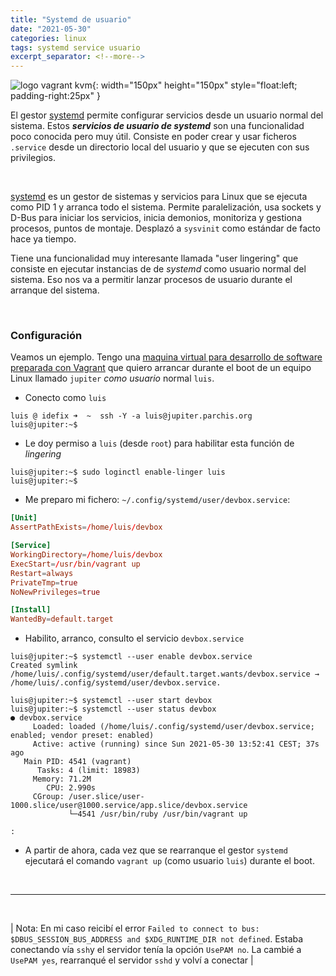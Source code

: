 ```yaml
---
title: "Systemd de usuario"
date: "2021-05-30"
categories: linux
tags: systemd service usuario
excerpt_separator: <!--more-->
---
```


![logo vagrant kvm](/assets/img/posts/logo-systemd.svg){: width="150px" height="150px" style="float:left; padding-right:25px" } 

El gestor [systemd](https://systemd.io/) permite configurar servicios desde un usuario normal del sistema. Estos ***servicios de usuario de systemd*** son una funcionalidad poco conocida pero muy útil. Consiste en poder crear y usar ficheros `.service` desde un directorio local del usuario y que se ejecuten con sus privilegios. 

<br clear="left"/>
<!--more-->

[systemd](https://systemd.io/) es un gestor de sistemas y servicios para Linux que se ejecuta como PID 1 y arranca todo el sistema. Permite paralelización, usa sockets y D-Bus para iniciar los servicios, inicia demonios, monitoriza y gestiona procesos, puntos de montaje. Desplazó a `sysvinit` como estándar de facto hace ya tiempo.

Tiene una funcionalidad muy interesante llamada "user lingering" que consiste en ejecutar instancias de de *systemd* como usuario normal del sistema. Eso nos va a permitir lanzar procesos de usuario durante el arranque del sistema.

<br/> 

### Configuración

Veamos un ejemplo. Tengo una [maquina virtual para desarrollo de software preparada con Vagrant](https://github.com/LuisPalacios/devbox) que quiero arrancar durante el boot de un equipo Linux llamado `jupiter` *como usuario* normal `luis`.

* Conecto como `luis` 

```console
luis @ idefix ➜  ~  ssh -Y -a luis@jupiter.parchis.org
luis@jupiter:~$ 
```

* Le doy permiso a `luis` (desde `root`) para habilitar esta función de *lingering*

```console
luis@jupiter:~$ sudo loginctl enable-linger luis
luis@jupiter:~$
```

* Me preparo mi fichero: `~/.config/systemd/user/devbox.service`:

```conf
[Unit]
AssertPathExists=/home/luis/devbox

[Service]
WorkingDirectory=/home/luis/devbox
ExecStart=/usr/bin/vagrant up
Restart=always
PrivateTmp=true
NoNewPrivileges=true

[Install]
WantedBy=default.target
```

* Habilito, arranco, consulto el servicio `devbox.service`

```console
luis@jupiter:~$ systemctl --user enable devbox.service
Created symlink /home/luis/.config/systemd/user/default.target.wants/devbox.service → /home/luis/.config/systemd/user/devbox.service.
```

```console
luis@jupiter:~$ systemctl --user start devbox
luis@jupiter:~$ systemctl --user status devbox
● devbox.service
     Loaded: loaded (/home/luis/.config/systemd/user/devbox.service; enabled; vendor preset: enabled)
     Active: active (running) since Sun 2021-05-30 13:52:41 CEST; 37s ago
   Main PID: 4541 (vagrant)
      Tasks: 4 (limit: 18983)
     Memory: 71.2M
        CPU: 2.990s
     CGroup: /user.slice/user-1000.slice/user@1000.service/app.slice/devbox.service
             └─4541 /usr/bin/ruby /usr/bin/vagrant up

:
```

* A partir de ahora, cada vez que se rearranque el gestor `systemd` ejecutará el comando `vagrant up` (como usuario `luis`) durante el boot. 

<br/>

---

<br/>

| Nota: En mi caso reicibí el error `Failed to connect to bus: $DBUS_SESSION_BUS_ADDRESS and $XDG_RUNTIME_DIR not defined`. Estaba conectando vía `ssh`y el servidor tenía la opción `UsePAM no`. La cambié a `UsePAM yes`, rearranqué el servidor `sshd` y volví a conectar |

